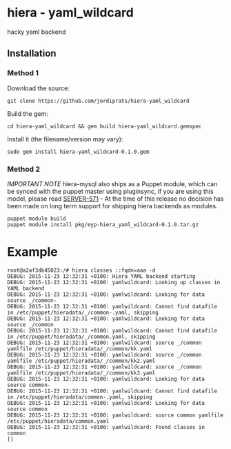 # hiera - yaml_wildcard

hacky yaml backend

## Installation



### Method 1

Download the source:

```
git clone https://github.com/jordiprats/hiera-yaml_wildcard
```

Build the gem:

```
cd hiera-yaml_wildcard && gem build hiera-yaml_wildcard.gemspec
```

Install it (the filename/version may vary):

```
sudo gem install hiera-yaml_wildcard-0.1.0.gem
```

### Method 2

*IMPORTANT NOTE* hiera-mysql also ships as a Puppet module, which can be synced with the puppet master using pluginsync, if you are using this model, please read [SERVER-571](https://tickets.puppetlabs.com/browse/SERVER-571) - At the time of this release no decision has been made on long term support for shipping hiera backends as modules.

```
puppet module build
puppet module install pkg/eyp-hiera_yaml_wildcard-0.1.0.tar.gz
```

Example
=======

```
root@a2af3db45023:/# hiera classes ::fqdn=aaa -d
DEBUG: 2015-11-23 12:32:31 +0100: Hiera YAML backend starting
DEBUG: 2015-11-23 12:32:31 +0100: yamlwildcard: Looking up classes in YAML backend
DEBUG: 2015-11-23 12:32:31 +0100: yamlwildcard: Looking for data source _/common-
DEBUG: 2015-11-23 12:32:31 +0100: yamlwildcard: Cannot find datafile in /etc/puppet/hieradata/_/common-.yaml, skipping
DEBUG: 2015-11-23 12:32:31 +0100: yamlwildcard: Looking for data source _/common
DEBUG: 2015-11-23 12:32:31 +0100: yamlwildcard: Cannot find datafile in /etc/puppet/hieradata/_/common.yaml, skipping
DEBUG: 2015-11-23 12:32:31 +0100: yamlwildcard: source _/common yamlfile /etc/puppet/hieradata/_/common/kk.yaml
DEBUG: 2015-11-23 12:32:31 +0100: yamlwildcard: source _/common yamlfile /etc/puppet/hieradata/_/common/kk2.yaml
DEBUG: 2015-11-23 12:32:31 +0100: yamlwildcard: source _/common yamlfile /etc/puppet/hieradata/_/common/kk3.yaml
DEBUG: 2015-11-23 12:32:31 +0100: yamlwildcard: Looking for data source common-
DEBUG: 2015-11-23 12:32:31 +0100: yamlwildcard: Cannot find datafile in /etc/puppet/hieradata/common-.yaml, skipping
DEBUG: 2015-11-23 12:32:31 +0100: yamlwildcard: Looking for data source common
DEBUG: 2015-11-23 12:32:31 +0100: yamlwildcard: source common yamlfile /etc/puppet/hieradata/common.yaml
DEBUG: 2015-11-23 12:32:31 +0100: yamlwildcard: Found classes in common
[]
```
